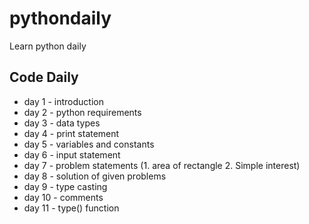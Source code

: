 # pythondaily
Learn python daily

## Code Daily
* day 1 - introduction 
* day 2 - python requirements
* day 3 - data types
* day 4 - print statement
* day 5 - variables and constants
* day 6 - input statement
* day 7 - problem statements (1. area of rectangle 2. Simple interest)
* day 8 - solution of given problems
* day 9 - type casting
* day 10 - comments
* day 11 - type() function
